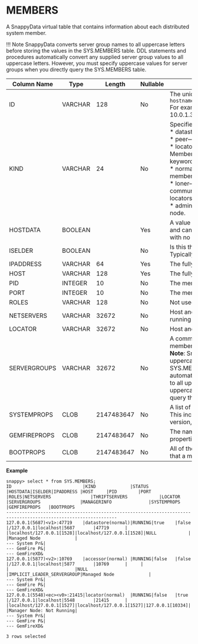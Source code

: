 # MEMBERS

A SnappyData virtual table that contains information about each distributed system member.

!!! Note
	SnappyData converts server group names to all uppercase letters before storing the values in the SYS.MEMBERS table. DDL statements and procedures automatically convert any supplied server group values to all uppercase letters. However, you must specify uppercase values for server groups when you directly query the SYS.MEMBERS table.


|Column Name|Type |Length |Nullable|Contents|
| ------------ | ------------- | ------------ | ------------ | ------------- |
|ID|VARCHAR|128|No|The unique ID of the member. This ID has the format: <br>`hostname(process_id);member_number;:udp_port/tcp_port`<br>For example:<br>10.0.1.31(66878);v0;:41715/63386|
|KIND  |VARCHAR   | 24 |No   | Specifies the type of SnappyData member process: <br> * datastore—A member that hosts data.<br> * peer—A member that does not host data.<br> * locator—Provides discovery services for a cluster.<br> Member types can also be qualified with additional keywords <br>  * normal—The member can communicate with other members in a cluster. <br> * loner—The member is standalone and cannot communicate with other members. Loners use no locators for discovery.<br> * admin—The member also acts as a JMX manager node. |
|HOSTDATA  | BOOLEAN  | | Yes  |A value of ‘1’ indicates that this member is a data store and can host data. Otherwise, the member is a peer client with no hosted data. |	
|ISELDER  | BOOLEAN  |  |No |	Is this the eldest member of the distributed system. Typically, this is the member who first joins the cluster.|
|IPADDRESS  |  VARCHAR |64  |   Yes| The fully-qualified hostname/IP address of the member.|
|HOST   |VARCHAR  | 128  | Yes | The fully-qualified hostname of the member.|
| PID  |INTEGER  |10   | No |The member process ID. |
|PORT   |INTEGER  | 10  | No | The member UDP port.|
|ROLES   |VARCHAR  |128 | No |Not used. |
|NETSERVERS   |VARCHAR  |32672|No  |Host and port information for Network Servers that are running on SnappyData members. |
|LOCATOR   |VARCHAR  |32672 | No |Host and port information for locator members. |
|SERVERGROUPS   |VARCHAR  | 32672 |No |A comma-separated list of server groups of which this member is a part. <br> **Note**: SnappyData converts server group names to all uppercase letters before storing the values in the SYS.MEMBERS table. DDL statements and procedures automatically convert any supplied server group values to all uppercase letters. However, you must specify uppercase values for server groups when you directly query the SYS.MEMBERS table.|
|SYSTEMPROPS   |CLOB  | 2147483647  |No  | A list of all system properties used to start this member. This includes properties such as the classpath, JVM version, and so forth.|	
|GEMFIREPROPS   |CLOB  |2147483647   | No  |The names and values of GemFire core system properties that the member uses. |	
|BOOTPROPS   |CLOB  |2147483647   | No |All of the SnappyData boot properties names and values that a member uses.|	


**Example** </br>

```
snappy> select * from SYS.MEMBERS;
ID                           |KIND             |STATUS |HOSTDATA|ISELDER|IPADDRESS |HOST     |PID        |PORT       |ROLES|NETSERVERS               |THRIFTSERVERS            |LOCATOR         |SERVERGROUPS               |MANAGERINFO              |SYSTEMPROPS    |GEMFIREPROPS   |BOOTPROPS      
---------------------------------------------------------------------------------------------------------------- 
127.0.0.1(5687)<v1>:47719    |datastore(normal)|RUNNING|true    |false  |/127.0.0.1|localhost|5687       |47719      |     |localhost/127.0.0.1[1528]|localhost/127.0.0.1[1528]|NULL            |                           |Managed Node             |
--- System Pr&|
--- GemFire P&|
--- GemFireXD&
127.0.0.1(5877)<v2>:10769    |accessor(normal) |RUNNING|false   |false  |/127.0.0.1|localhost|5877       |10769      |     |                         |                         |NULL            |IMPLICIT_LEADER_SERVERGROUP|Managed Node             |
--- System Pr&|
--- GemFire P&|
--- GemFireXD&
127.0.0.1(5548)<ec><v0>:21415|locator(normal)  |RUNNING|false   |true   |/127.0.0.1|localhost|5548       |21415      |     |localhost/127.0.0.1[1527]|localhost/127.0.0.1[1527]|127.0.0.1[10334]|                           |Manager Node: Not Running|
--- System Pr&|
--- GemFire P&|
--- GemFireXD&

3 rows selected
```
